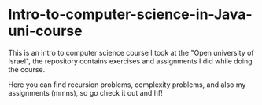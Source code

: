 # Intro-to-computer-science-in-Java-uni-course
This is an intro to computer science course I took at the "Open university of Israel", the repository contains exercises and assignments I did while doing the course.

Here you can find recursion problems, complexity problems, and also my assignments (mmns), so go check it out and hf!
